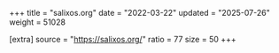 +++
title = "salixos.org"
date = "2022-03-22"
updated = "2025-07-26"
weight = 51028

[extra]
source = "https://salixos.org/"
ratio = 77
size = 50
+++
